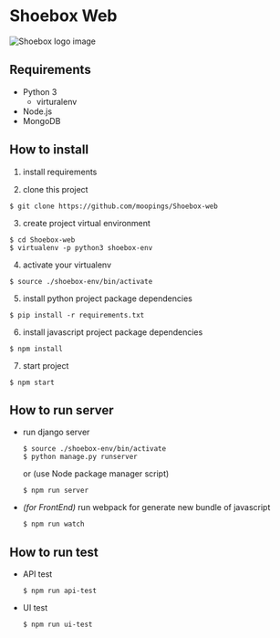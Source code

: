 # Shoebox Web

![Shoebox logo image](https://raw.githubusercontent.com/moopings/Shoebox-web/master/static/images/navigation_bar/logo_with_name.png)

## Requirements
- Python 3
  - virturalenv
- Node.js
- MongoDB


## How to install

1. install requirements

2. clone this project
  ```
  $ git clone https://github.com/moopings/Shoebox-web
  ```

3. create project virtual environment
  ```
  $ cd Shoebox-web
  $ virtualenv -p python3 shoebox-env
  ```

4. activate your virtualenv
  ```
  $ source ./shoebox-env/bin/activate
  ```

5. install python project package dependencies
  ```
  $ pip install -r requirements.txt
  ```

6. install javascript project package dependencies
  ```
  $ npm install
  ```

7. start project
  ```
  $ npm start
  ```


## How to run server
* run django server
  ```
  $ source ./shoebox-env/bin/activate
  $ python manage.py runserver
  ```
  or (use Node package manager script)
  ```
  $ npm run server
    ```

* *(for FrontEnd)* run webpack for generate new bundle of javascript
  ```
  $ npm run watch
  ```


## How to run test

* API test
  ```
  $ npm run api-test
  ```

* UI test
  ```
  $ npm run ui-test
  ```
